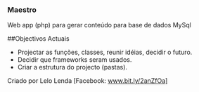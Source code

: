 ### Maestro
Web app (php) para gerar conteúdo para base de dados MySql

##Objectivos Actuais

- Projectar as funções, classes, reunir idéias, decidir o futuro.
- Decidir que frameworks seram usados.
- Criar a estrutura do projecto (pastas).

Criado por Lelo Lenda [Facebook: www.bit.ly/2anZfOa]
